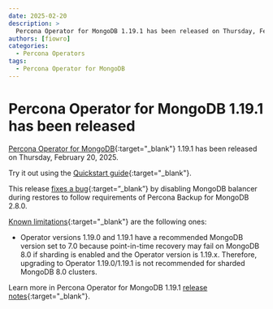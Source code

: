 ```yaml
---
date: 2025-02-20
description: >
  Percona Operator for MongoDB 1.19.1 has been released on Thursday, February 20, 2025.
authors: [fiowro]
categories:
  - Percona Operators
tags:
  - Percona Operator for MongoDB
---
```


# Percona Operator for MongoDB 1.19.1 has been released

<!-- more -->

[Percona Operator for MongoDB](https://docs.percona.com/percona-operator-for-mongodb/){:target="_blank"} 1.19.1 has been released on Thursday, February 20, 2025.

Try it out using the [Quickstart guide](https://docs.percona.com/percona-operator-for-mongodb/quickstart.html){:target="_blank"}.

This release [fixes a bug](https://docs.percona.com/percona-operator-for-mongodb/RN/Kubernetes-Operator-for-PSMONGODB-RN1.19.1.html#bugs-fixed){:target=”_blank”} by disabling MongoDB balancer during restores to follow requirements of Percona Backup for MongoDB 2.8.0.

[Known limitations](https://docs.percona.com/percona-operator-for-mongodb/RN/Kubernetes-Operator-for-PSMONGODB-RN1.19.1.html#known-limitations){:target="_blank"} are the following ones:

* Operator versions 1.19.0 and 1.19.1 have a recommended MongoDB version set to 7.0 because point-in-time recovery may fail on MongoDB 8.0 if sharding is enabled and the Operator version is 1.19.x. Therefore, upgrading to Operator 1.19.0/1.19.1 is not recommended for sharded MongoDB 8.0 clusters.

Learn more in Percona Operator for MongoDB 1.19.1 [release notes](https://docs.percona.com/percona-operator-for-mongodb/RN/Kubernetes-Operator-for-PSMONGODB-RN1.19.1.html){:target="_blank"}.
